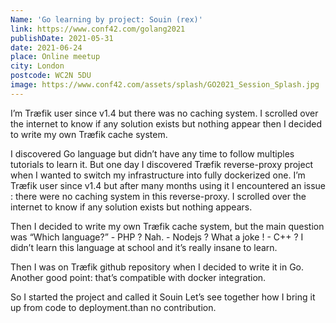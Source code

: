 ```yaml
---
Name: 'Go learning by project: Souin (rex)'
link: https://www.conf42.com/golang2021
publishDate: 2021-05-31
date: 2021-06-24
place: Online meetup
city: London
postcode: WC2N 5DU
image: https://www.conf42.com/assets/splash/GO2021_Session_Splash.jpg
---
```


I’m Træfik user since v1.4 but there was no caching system. I scrolled over the internet to know if any solution exists but nothing appear then I decided to write my own Træfik cache system.

I discovered Go language but didn’t have any time to follow multiples tutorials to learn it. But one day I discovered Træfik reverse-proxy project when I wanted to switch my infrastructure into fully dockerized one. I’m Træfik user since v1.4 but after many months using it I encountered an issue : there were no caching system in this reverse-proxy. I scrolled over the internet to know if any solution exists but nothing appears.

Then I decided to write my own Træfik cache system, but the main question was “Which language?” - PHP ? Nah. - Nodejs ? What a joke ! - C++ ? I didn’t learn this language at school and it’s really insane to learn.

Then I was on Træfik github repository when I decided to write it in Go. Another good point: that’s compatible with docker integration.

So I started the project and called it Souin Let’s see together how I bring it up from code to deployment.than no contribution.
